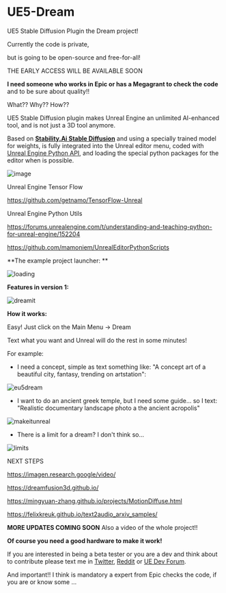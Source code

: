# UE5-Dream
UE5 Stable Diffusion Plugin the Dream project! 

Currently the code is private, 

but is going to be open-source and free-for-all!

THE EARLY ACCESS WILL BE AVAILABLE SOON

**I need someone who works in Epic or has a Megagrant to check the code**
and to be sure about quality!!




What?? Why?? How??

UE5 Stable Diffusion plugin makes Unreal Engine an unlimited AI-enhanced tool, and is not just a 3D tool anymore.

Based on [**Stability.Ai Stable Diffusion**](https://stability.ai/) and using a specially trained model for weights, 
is fully integrated into the Unreal editor menu, coded with [Unreal Engine Python API](https://docs.unrealengine.com/5.0/en-US/PythonAPI/), 
and loading the special python packages for the editor when is possible.

![image](https://user-images.githubusercontent.com/8300565/196526602-343fbf21-e979-43a8-9d96-50ff1a57e8e8.png)

Unreal Engine Tensor Flow

https://github.com/getnamo/TensorFlow-Unreal

Unreal Engine Python Utils

https://forums.unrealengine.com/t/understanding-and-teaching-python-for-unreal-engine/152204

https://github.com/mamoniem/UnrealEditorPythonScripts



**The example project launcher: **

![loading](https://user-images.githubusercontent.com/8300565/196512732-6c0da2eb-30ce-456e-aacb-44429125d1bc.png)

**Features in version 1:**

![dreamit](https://user-images.githubusercontent.com/8300565/196512806-371d06eb-c92f-4bb3-8c24-0d712cb9bb98.png)

**How it works:**

Easy! Just click on the Main Menu -> Dream

Text what you want and Unreal will do the rest in some minutes!

For example:

- I need a concept, simple as text something like: "A concept art of a beautiful city, fantasy, trending on artstation":

![eu5dream](https://user-images.githubusercontent.com/8300565/196512831-ddee57df-abd2-4ff2-9f92-4f4c5b2d0156.png)


- I want to do an ancient greek temple, but I need some guide... so I text: "Realistic documentary landscape photo a the ancient acropolis"

![makeitunreal](https://user-images.githubusercontent.com/8300565/196517710-23a3a0b2-21e7-4505-b1c6-676d8676b5e0.png)

- There is a limit for a dream? I don't think so...

![limits](https://user-images.githubusercontent.com/8300565/196563099-9b3cad6b-e481-4397-aec4-58b48574daf0.png)


NEXT STEPS

https://imagen.research.google/video/

https://dreamfusion3d.github.io/

https://mingyuan-zhang.github.io/projects/MotionDiffuse.html

https://felixkreuk.github.io/text2audio_arxiv_samples/

**MORE UPDATES COMING SOON**
Also a video of the whole project!!

**Of course you need a good hardware to make it work!**

If you are interested in being a beta tester or 
you are a dev and think about to contribute 
please text me in [Twitter](https://twitter.com/ACEstarelles), [Reddit](https://www.reddit.com/user/AlbertoUEDev) or [UE Dev Forum](https://dev.epicgames.com/community/profile/OjQW/alberto).

And important!! I think is mandatory a expert from Epic checks the code, if you are or know some ...



